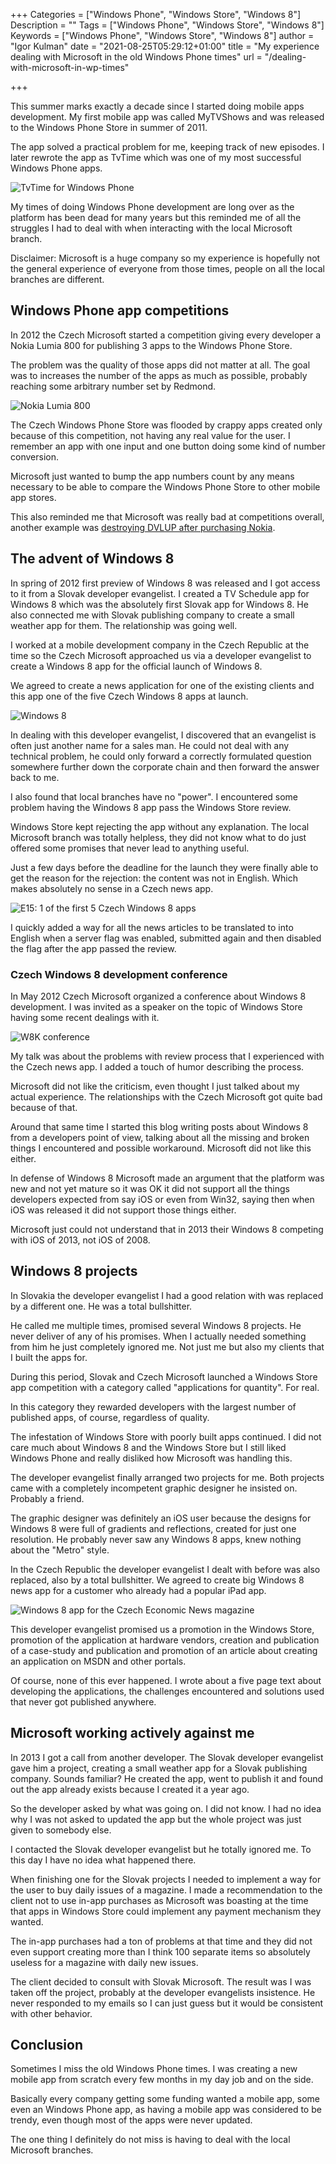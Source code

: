 +++
Categories = ["Windows Phone", "Windows Store", "Windows 8"]
Description = ""
Tags = ["Windows Phone", "Windows Store", "Windows 8"]
Keywords = ["Windows Phone", "Windows Store", "Windows 8"]
author = "Igor Kulman"
date = "2021-08-25T05:29:12+01:00"
title = "My experience dealing with Microsoft in the old Windows Phone times"
url = "/dealing-with-microsoft-in-wp-times"

+++

This summer marks exactly a decade since I started doing mobile apps development. My first mobile app was called MyTVShows and was released to the Windows Phone Store in summer of 2011. 

The app solved a practical problem for me, keeping track of new episodes. I later rewrote the app as TvTime which was one of my most successful Windows Phone apps.

![TvTime for Windows Phone](tvtime.jpg)

My times of doing Windows Phone development are long over as the platform has been dead for many years but this reminded me of all the struggles I had to deal with when interacting with the local Microsoft branch.

Disclaimer: Microsoft is a huge company so my experience is hopefully not the general experience of everyone from those times, people on all the local branches are different.

## Windows Phone app competitions

In 2012 the Czech Microsoft started a competition giving every developer a Nokia Lumia 800 for publishing 3 apps to the Windows Phone Store. 

The problem was the quality of those apps did not matter at all. The goal was to increases the number of the apps as much as possible, probably reaching some arbitrary number set by Redmond.

![Nokia Lumia 800](lumia.jpg)

The Czech Windows Phone Store was flooded by crappy apps created only because of this competition, not having any real value for the user. I remember an app with one input and one button doing some kind of number conversion. 

Microsoft just wanted to bump the app numbers count by any means necessary to be able to compare the Windows Phone Store to other mobile app stores.

This also reminded me that Microsoft was really bad at competitions overall, another example was [destroying DVLUP after purchasing Nokia](/the-sad-state-of-dvlup-ms-tech-rewards/). 

<!--more-->

## The advent of Windows 8

In spring of 2012 first preview of Windows 8 was released and I got access to it from a Slovak developer evangelist. I created a TV Schedule app for Windows 8 which was the absolutely first Slovak app for Windows 8. He also connected me with Slovak publishing company to create a small weather app for them. The relationship was going well.

I worked at a mobile development company in the Czech Republic at the time so the Czech Microsoft approached us via a developer evangelist to create a Windows 8 app for the official launch of Windows 8.

We agreed to create a news application for one of the existing clients and this app one of the five Czech Windows 8 apps at launch.

![Windows 8](windows8.png)

In dealing with this developer evangelist, I discovered that an evangelist is often just another name for a sales man. He could not deal with any technical problem, he could only forward a correctly formulated question somewhere further down the corporate chain and then forward the answer back to me.

I also found that local branches have no "power". I encountered some problem having the Windows 8 app pass the Windows Store review.

Windows Store kept rejecting the app without any explanation. The local Microsoft branch was totally helpless, they did not know what to do just offered some promises that never lead to anything useful.

Just a few days before the deadline for the launch they were finally able to get the reason for the rejection: the content was not in English. Which makes absolutely no sense in a Czech news app.

![E15: 1 of the first 5 Czech Windows 8 apps](e15.jpg)

I quickly added a way for all the news articles to be translated to into English when a server flag was enabled, submitted again and then disabled the flag after the app passed the review.

### Czech Windows 8 development conference

In May 2012 Czech Microsoft organized a conference about Windows 8 development. I was invited as a speaker on the topic of Windows Store having some recent dealings with it. 

![W8K conference](win8konference.png)

My talk was about the problems with review process that I experienced with the Czech news app. I added a touch of humor describing the process.

Microsoft did not like the criticism, even thought I just talked about my actual experience. The relationships with the Czech Microsoft got quite bad because of that.

Around that same time I started this blog writing posts about Windows 8 from a developers point of view, talking about all the missing and broken things I encountered and possible workaround. Microsoft did not like this either.

In defense of Windows 8 Microsoft made an argument that the platform was new and not yet mature so it was OK it did not support all the things developers expected from say iOS or even from Win32, saying then when iOS was released it did not support those things either.

Microsoft just could not understand that in 2013 their Windows 8 competing with iOS of 2013, not iOS of 2008.

## Windows 8 projects

In Slovakia the developer evangelist I had a good relation with was replaced by a different one. He was a total bullshitter. 

He called me multiple times, promised several Windows 8 projects. He never deliver of any of his promises. When I actually needed something from him he just completely ignored me. Not just me but also my clients that I built the apps for.

During this period, Slovak and Czech Microsoft launched a Windows Store app competition with a category called "applications for quantity". For real. 

In this category they rewarded developers with the largest number of published apps, of course, regardless of quality. 

The infestation of Windows Store with poorly built apps continued. I did not care much about Windows 8 and the Windows Store but I still liked Windows Phone and really disliked how Microsoft was handling this.

The developer evangelist finally arranged two projects for me. Both projects came with a completely incompetent graphic designer he insisted on. Probably a friend.

The graphic designer was definitely an iOS user because the designs for Windows 8 were full of gradients and reflections, created for just one resolution. He probably never saw any Windows 8 apps, knew nothing about the "Metro" style.

In the Czech Republic the developer evangelist I dealt with before was also replaced, also by a total bullshitter. We agreed to create big Windows 8 news app for a customer who already had a popular iPad app. 

![Windows 8 app for the Czech Economic News magazine](hn.jpg)

This developer evangelist promised us a promotion in the Windows Store, promotion of the application at hardware vendors, creation and publication of a case-study and publication and promotion of an article about creating an application on MSDN and other portals. 

Of course, none of this ever happened. I wrote about a five page text about developing the applications, the challenges encountered and solutions used that never got published anywhere.

## Microsoft working actively against me

In 2013 I got a call from another developer. The Slovak developer evangelist gave him a project, creating a small weather app for a Slovak publishing company. Sounds familiar? He created the app, went to publish it and found out the app already exists because I created it a year ago.

So the developer asked by what was going on. I did not know. I had no idea why I was not asked to updated the app but the whole project was just given to somebody else.

I contacted the Slovak developer evangelist but he totally ignored me. To this day I have no idea what happened there.

When finishing one for the Slovak projects I needed to implement a way for the user to buy daily issues of a magazine. I made a recommendation to the client not to use in-app purchases as Microsoft was boasting at the time that apps in Windows Store could implement any payment mechanism they wanted.

The in-app purchases had a ton of problems at that time and they did not even support creating more than I think 100 separate items so absolutely useless for a magazine with daily new issues. 

The client decided to consult with Slovak Microsoft. The result was I was taken off the project, probably at the developer evangelists insistence. He never responded to my emails so I can just guess but it would be consistent with other behavior.

## Conclusion

Sometimes I miss the old Windows Phone times. I was creating a new mobile app from scratch every few months in my day job and on the side. 

Basically every company getting some funding wanted a mobile app, some even an Windows Phone app, as having a mobile app was considered to be trendy, even though most of the apps were never updated.

The one thing I definitely do not miss is having to deal with the local Microsoft branches.